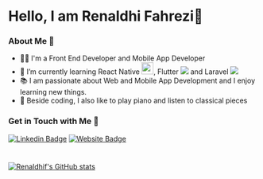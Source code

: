 # Hello, I am Renaldhi Fahrezi👋

### About Me 🌟

- 👨‍💻 I'm a Front End Developer and Mobile App Developer</br>
- 🌱 I’m currently learning React Native <img width="24" height="24" src="https://img.icons8.com/color/48/react-native.png" alt="react-native"/>,  Flutter <img src="https://img.icons8.com/color/24/000000/flutter.png"/> and Laravel <img src="https://img.icons8.com/fluency/24/null/laravel.png"/>
- 📚 I am passionate about Web and Mobile App Development and I enjoy learning new things. </br>
- 🎹 Beside coding, I also like to play piano and listen to classical pieces </br>

### Get in Touch with Me 📧
[![Linkedin Badge](https://img.shields.io/badge/-RenaldhiFahrezi-blue?style=flat-square&logo=Linkedin&logoColor=white&link=https://www.linkedin.com/in/renaldhif/)](https://www.linkedin.com/in/renaldhif/)
[![Website Badge](https://img.shields.io/badge/-renaldhif.vercel.app-e34f26?style=flat-square&logo=HTML5&logoColor=white&link=https://renaldhif.vercel.app/)](https://renaldhif.vercel.app/)

#
[![Renaldhif's GitHub stats](https://github-readme-stats.vercel.app/api?username=renaldhif&theme=dark&show_icons=true)](https://github.com/renaldhif/github-readme-stats)

<!-- Flutter Icon
 <a target="_blank" href="https://icons8.com/icon/7I3BjCqe9rjG/flutter">Flutter icon by Icons8</a>
-->
